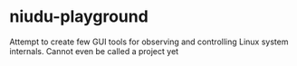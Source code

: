# niudu-playground
Attempt to create few GUI tools for observing and controlling Linux system internals. Cannot even be called a project yet
